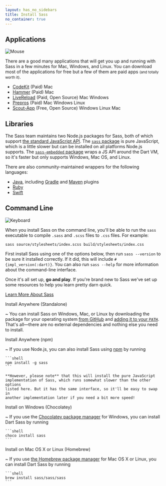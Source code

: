 ```yaml
---
layout: has_no_sidebars
title: Install Sass
no_container: true
---
```


<div class="sl-l-grid sl-l-grid--full sl-l-large-grid--fit sl-l-large-grid--gutters-large">
  <div class="sl-l-grid__column">

## Applications

![Mouse](/assets/img/illustrations/mouse.svg)

There are a good many applications that will get you up and running
with Sass in a few minutes for Mac, Windows, and Linux. You can download
most of the applications for free but a few of them are paid apps
<small>(and totally worth it)</small>.

- [CodeKit](https://codekitapp.com/) (Paid) Mac
- [Hammer](http://hammerformac.com/) (Paid) Mac
- [LiveReload](http://livereload.com/) (Paid, Open Source) Mac Windows
- [Prepros](https://prepros.io/) (Paid) Mac Windows Linux
- [Scout-App](http://scout-app.io/) (Free, Open Source) Windows Linux Mac

## Libraries

The Sass team maintains two Node.js packages for Sass, both of which
support [the standard JavaScript API]. The [`sass` package] is pure
JavaScript, which is a little slower but can be installed on all platforms
Node.js supports. The [`sass-embedded` package] wraps a JS API around the
Dart VM, so it's faster but only supports Windows, Mac OS, and Linux.

[the standard JavaScript API]: /documentation/js-api
[`sass` package]: https://www.npmjs.com/package/sass
[`sass-embedded` package]: https://www.npmjs.com/package/sass-embedded

There are also community-maintained wrappers for the following languages:

- [Java](https://mvnrepository.com/artifact/de.larsgrefer.sass), including
  [Gradle](https://docs.freefair.io/gradle-plugins/current/reference/#_embedded_sass)
  and [Maven](https://github.com/HebiRobotics/sass-cli-maven-plugin) plugins
- [Ruby](https://github.com/ntkme/sass-embedded-host-ruby#readme)
- [Swift](https://github.com/johnfairh/swift-sass#readme)

</div>
<div class="sl-l-grid__column">

## Command Line

![Keyboard](/assets/img/illustrations/keyboard.svg)

When you install Sass on the command line, you'll be able to run the
`sass` executable to compile `.sass` and `.scss` files to `.css` files.
For example:

```shell
sass source/stylesheets/index.scss build/stylesheets/index.css
```

First install Sass using one of the options below, then run
`sass --version` to be sure it installed correctly. If it did, this will
include `#{impl_version(:dart)}`. You can also run `sass --help` for more
information about the command-line interface.

Once it's all set up, **go and play**. If you're brand new to
Sass we've set up some resources to help you learn pretty darn quick.

<a href="/guide" class="sl-c-button sl-c-button--primary">Learn More About Sass</a>

Install Anywhere (Standalone)

~ You can install Sass on Windows, Mac, or Linux by downloading the package for
your operating system [from
GitHub](https://github.com/sass/dart-sass/releases/tag/1.57.1) and [adding it to
your `PATH`](https://katiek2.github.io/path-doc/). That's all—there are no
external dependencies and nothing else you need to install.

Install Anywhere (npm)

~ If you use Node.js, you can also install Sass using
[npm](https://www.npmjs.com/) by running

    ```shell
    npm install -g sass
    ```

    **However, please note** that this will install the pure JavaScript
    implementation of Sass, which runs somewhat slower than the other options
    listed here. But it has the same interface, so it'll be easy to swap in
    another implementation later if you need a bit more speed!

Install on Windows (Chocolatey)

~ If you use the [Chocolatey package manager](https://chocolatey.org/) for
Windows, you can install Dart Sass by running

    ```shell
    choco install sass
    ```

Install on Mac OS X or Linux (Homebrew)

~ If you use [the Homebrew package manager](https://brew.sh/) for Mac OS X or
Linux, you can install Dart Sass by running

    ```shell
    brew install sass/sass/sass
    ```

</div>
</div>
